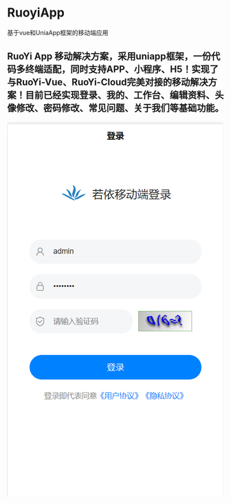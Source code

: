 # RuoyiApp
基于vue和UniaApp框架的移动端应用
## RuoYi App 移动解决方案，采用uniapp框架，一份代码多终端适配，同时支持APP、小程序、H5！实现了与RuoYi-Vue、RuoYi-Cloud完美对接的移动解决方案！目前已经实现登录、我的、工作台、编辑资料、头像修改、密码修改、常见问题、关于我们等基础功能。


![示例图片](./images/example1.png)
